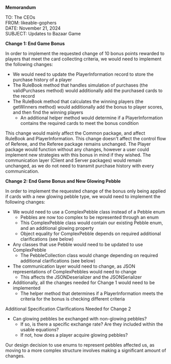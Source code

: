 __Memorandum__

TO: The CEOs  \
FROM: likeable-gophers\
DATE: November 21, 2024  \
SUBJECT: Updates to Bazaar Game

__Change 1: End Game Bonus__

In order to implement the requested change of 10 bonus points rewarded to players that meet the card collecting criteria,
we would need to implement the following changes:

- We would need to update the PlayerInformation record to store the purchase history of a player
- The RuleBook method that handles simulation of purchases (the validPurchases method) would additionally add the purchased cards to the record
- The RuleBook method that calculates the winning players (the getWinners method) would additionally add the bonus to player scores, and then find the winning players
  - An additional helper method would determine if a PlayerInformation contains the required cards to meet the bonus condition

This change would mainly affect the Common package, and affect RuleBook and PlayerInformation. This change doesn't affect the control flow of Referee, and the Referee package remains unchanged.
The Player package would function without any changes, however a user could implement new strategies with this bonus in mind if they wished. The communication layer (Client and Server packages) would remain unchanged,
as we do not need to transmit purchase history with every communication.

__Change 2: End Game Bonus and New Glowing Pebble__

In order to implement the requested change of the bonus only being applied if cards with a new glowing pebble type,
we would need to implement the following changes:

- We would need to use a ComplexPebble class instead of a Pebble enum
  - Pebbles are now too complex to be represented through an enum
  - This ComplexPebble class would contain our existing Pebble enum, and an additional glowing property
  - Object equality for ComplexPebble depends on required additional clarifications (see below)
- Any classes that use Pebble would need to be updated to use ComplexPebble
  - The PebbleCollection class would change depending on required additional clarifications (see below)
- The communication layer would need to change, as JSON representations of ComplexPebbles would need to change
  - This affects the JSONDeserializer and the JSONSerializer
- Additionally, all the changes needed for Change 1 would need to be implemented
  - The helper method that determines if a PlayerInformation meets the criteria for the bonus is checking different criteria

Additional Specification Clarifications Needed for Change 2
- Can glowing pebbles be exchanged with non-glowing pebbles?
  - If so, is there a specific exchange rate? Are they included within the usable equations?
  - If not, how does a player acquire glowing pebbles?

Our design decision to use enums to represent pebbles affected us, as moving to a more complex structure involves making a significant amount of changes.